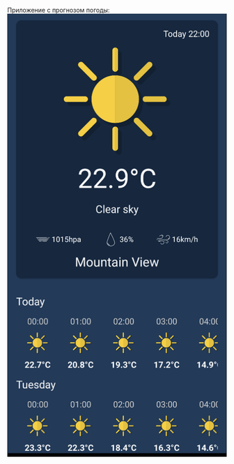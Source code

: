 Приложение с прогнозом погоды:
![Снимок экрана 2024-05-20 в 22.12.25.png](Image%2F%D0%A1%D0%BD%D0%B8%D0%BC%D0%BE%D0%BA%20%D1%8D%D0%BA%D1%80%D0%B0%D0%BD%D0%B0%202024-05-20%20%D0%B2%2022.12.25.png)